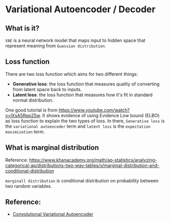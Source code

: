 # Variational Autoencoder / Decoder

## What is it?

`VAE` is a neural network model that maps input to hidden space that represent meaning from `Guassian distribution`.

## Loss function

There are two loss function which aims for two different things:

- **Generative loss**: the loss function that measures quality of converting from latent space back to inputs.
- **Latent loss**: the loss function that measures how it's fit in standard normal distribution.

One good tutorial is from https://www.youtube.com/watch?v=IXsA5Rpp25w. It shows evidence of using Evidence Low bound (ELBO) as loss function to explain the two types of loss. In there, `Generative loss` is the `variational autoencoder` term and `latent loss` is the `expectation maximization` term.

## What is marginal distribution

Reference: https://www.khanacademy.org/math/ap-statistics/analyzing-categorical-ap/distributions-two-way-tables/v/marginal-distribution-and-conditional-distribution

`marginall distribution` is conditional distribution on probability between two random variables.

## Reference:

- [Convolutional Variational Autoencoder](https://www.tensorflow.org/tutorials/generative/cvae)